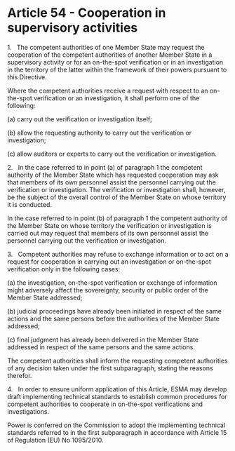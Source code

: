 # Article 54 - Cooperation in supervisory activities


1.   The competent authorities of one Member State may request the cooperation of the competent authorities of another Member State in a supervisory activity or for an on-the-spot verification or in an investigation in the territory of the latter within the framework of their powers pursuant to this Directive.

Where the competent authorities receive a request with respect to an on-the-spot verification or an investigation, it shall perform one of the following:

(a) carry out the verification or investigation itself;

(b) allow the requesting authority to carry out the verification or investigation;

(c) allow auditors or experts to carry out the verification or investigation.

2.   In the case referred to in point (a) of paragraph 1 the competent authority of the Member State which has requested cooperation may ask that members of its own personnel assist the personnel carrying out the verification or investigation. The verification or investigation shall, however, be the subject of the overall control of the Member State on whose territory it is conducted.

In the case referred to in point (b) of paragraph 1 the competent authority of the Member State on whose territory the verification or investigation is carried out may request that members of its own personnel assist the personnel carrying out the verification or investigation.

3.   Competent authorities may refuse to exchange information or to act on a request for cooperation in carrying out an investigation or on-the-spot verification only in the following cases:

(a) the investigation, on-the-spot verification or exchange of information might adversely affect the sovereignty, security or public order of the Member State addressed;

(b) judicial proceedings have already been initiated in respect of the same actions and the same persons before the authorities of the Member State addressed;

(c) final judgment has already been delivered in the Member State addressed in respect of the same persons and the same actions.

The competent authorities shall inform the requesting competent authorities of any decision taken under the first subparagraph, stating the reasons therefor.

4.   In order to ensure uniform application of this Article, ESMA may develop draft implementing technical standards to establish common procedures for competent authorities to cooperate in on-the-spot verifications and investigations.

Power is conferred on the Commission to adopt the implementing technical standards referred to in the first subparagraph in accordance with Article 15 of Regulation (EU) No 1095/2010.
